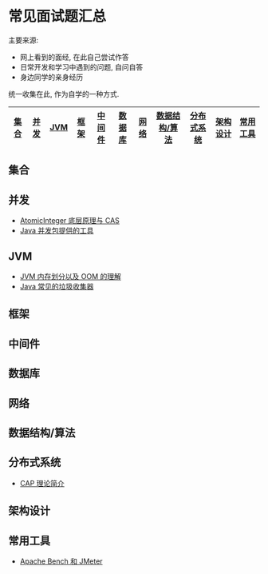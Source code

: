 # 常见面试题汇总

主要来源:
- 网上看到的面经, 在此自己尝试作答
- 日常开发和学习中遇到的问题, 自问自答
- 身边同学的亲身经历

统一收集在此, 作为自学的一种方式.

| [集合](#collection) | [并发](#concurrent) | [JVM](#jvm) | [框架](#framework) | [中间件](#middleware) | [数据库](#db) | [网络](#network) | [数据结构/算法](#algorithm) | [分布式系统](#distributed) | [架构设计](#architect) | [常用工具](#util) |
|:-:|:-:|:-:|:-:|:-:|:-:|:-:|:-:|:-:|:-:|:-:|

## <span id="collections">集合</span>

## <span id="concurrent">并发</span>
- [AtomicInteger 底层原理与 CAS](https://github.com/DestinyWang/interview/blob/master/blogs/concurrent/atomic-integer.md)
- [Java 并发包提供的工具](https://github.com/DestinyWang/interview/blob/master/blogs/concurrent/java-concurrent-util.md)

## <span id="jvm">JVM</span>
- [JVM 内存划分以及 OOM 的理解](https://github.com/DestinyWang/interview/blob/master/blogs/jvm/memory-partitioning-of-jvm.md)
- [Java 常见的垃圾收集器](https://github.com/DestinyWang/interview/blob/master/blogs/jvm/garbage-collector.md)

## <span id="framework">框架</span>

## <span id="middleware">中间件</span>

## <span id="db">数据库</span>

## <span id="network">网络</span>

## <span id="algorithm">数据结构/算法</span>

## <span id="distributed">分布式系统</span>
- [CAP 理论简介](https://github.com/DestinyWang/interview/blob/master/blogs/distributed/CAP.md)

## <span id="architect">架构设计</span>

## <span id="util">常用工具</span>
- [Apache Bench 和 JMeter](https://github.com/DestinyWang/interview/blob/master/blogs/util/apache-bench-and-jmeter.md)